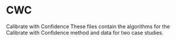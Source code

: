 # CWC
Calibrate with Confidence
These files contain the algorithms for the Calibrate with Confidence method and data for two case studies.

